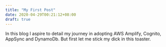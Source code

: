```yaml
---
title: "My First Post"
date: 2020-04-29T00:21:12+08:00
draft: true
---
```


In this blog I aspire to detail my journey in adopting AWS Amplify, Cognito, AppSync and DynamoDb.
But first let me stick my dick in this toaster.